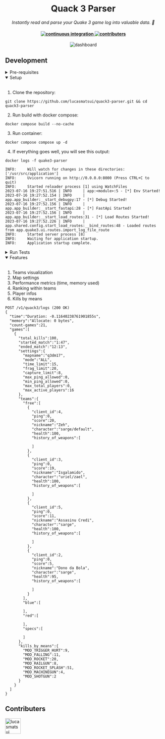 
<h1 align="center">Quack 3 Parser</h1>

<p align="center">
  <i align="center">Instantly read and parse your Quake 3 game log into valuable data. 🚀</i>
</p>

<h4 align="center">
  <a href="https://github.com/lucasmatsui/quake3-parser/actions/workflows/analysis.yaml">
    <img src="https://img.shields.io/github/actions/workflow/status/lucasmatsui/quake3-parser/analysis.yaml?branch=main&label=unit%20tests&style=flat-square" alt="continuous integration">
  </a>
  <a href="https://github.com/lucasmatsui/quake3-parser/graphs/contributors">
    <img src="https://img.shields.io/github/contributors-anon/lucasmatsui/quake3-parser?color=yellow&style=flat-square" alt="contributers">
  </a>
</h4>

<p align="center">
    <img src="https://github.com/lucasmatsui/quake3-parser/assets/31348487/cf66d8fc-ae9f-42ec-9056-3b930e1615fc" alt="dashboard"/>
</p>

## Development
<details>
<summary>
Pre-requisites
</summary> <br />
To be able to start development on quake3-parser make sure that you have the following pre-requisites installed:

- Docker
- Docker compose
- Git
</details>

<details open>
<summary>
Setup
</summary> <br />

1. Clone the repository:
```shell
git clone https://github.com/lucasmatsui/quack3-parser.git && cd quack3-parser
```

2. Run build with docker compose:
```shell
docker compose build --no-cache
```

3. Run container:
```shell
docker compose compose up -d
```

4. If everything goes well, you will see this output:
```shell
docker logs -f quake3-parser
```
```logs
INFO:     Will watch for changes in these directories: ['/usr/src/application']
INFO:     Uvicorn running on http://0.0.0.0:8000 (Press CTRL+C to quit)
INFO:     Started reloader process [1] using WatchFiles
2023-07-16 19:27:51.516 | INFO     | app:<module>:5 - [*] Env Started!
2023-07-16 19:27:52.154 | INFO     | app.app_builder:__start_debugpy:17 - [*] Debug Started!
2023-07-16 19:27:52.156 | INFO     | app.app_builder:__start_fastapi:28 - [*] FastApi Started!
2023-07-16 19:27:52.156 | INFO     | app.app_builder:__start_load_routes:31 - [*] Load Routes Started!
2023-07-16 19:27:52.226 | INFO     | app.shared.config.start_load_routes:__bind_routes:48 - Loaded routes from app.quake3.ui.routes.import_log_file_route
INFO:     Started server process [8]
INFO:     Waiting for application startup.
INFO:     Application startup complete.
```
</details>

<details>
<summary>
Run Tests
</summary> <br />

1. Access the container:
```shell
docker exec -it quake3-parser bash
```

2. Run:
```shell
pytest -v
```
Visualization example:
```shell
platform linux -- Python 3.11.2, pytest-7.2.1, pluggy-1.2.0 -- /usr/local/bin/python
cachedir: .pytest_cache
rootdir: /usr/src/application, configfile: pyproject.toml
plugins: httpx-0.21.2, mock-3.10.0, cov-4.0.0, asyncio-0.20.3, anyio-3.7.1
asyncio: mode=Mode.AUTO
collected 8 items

tests/domain/model/game_test.py::test_game_creation PASSED                                                                                         [ 12%]
tests/domain/model/game_test.py::test_connect_player PASSED                                                                                        [ 25%]
tests/domain/model/game_test.py::test_connect_more_than_one_player PASSED                                                                          [ 37%]
tests/domain/model/game_test.py::test_connect_when_player_change_team PASSED                                                                       [ 50%]
tests/domain/model/game_test.py::test_when_player_die_to_world PASSED                                                                              [ 62%]
tests/domain/model/game_test.py::test_when_dead_by_himself PASSED                                                                                  [ 75%]
tests/domain/model/game_test.py::test_when_player_kill_enemies PASSED                                                                              [ 87%]
tests/domain/model/game_test.py::test_end_game PASSED
```
</details>

<details open>
<summary>
Features
</summary> <br />

1. Teams visualization
2. Map settings
3. Performance metrics (time, memory used)
4. Ranking within teams
5. Player infos
6. Kills by means

```shell
POST /v1/quack3/logs (200 OK)
{
  "time":"Duration: -0.11640238761901855s",
  "memory":"Allocate: 0 bytes",
  "count-games":21,
  "games":[
    {
      "total_kills":100,
      "started_match":"1:47",
      "ended_match":"12:13",
      "settings":{
        "mapname":"q3dm17",
        "mode":"ALL",
        "time_limit":15,
        "frag_limit":20,
        "capture_limit":8,
        "max_ping_allowed":0,
        "min_ping_allowed":0,
        "max_total_players":0,
        "max_active_players":16
      },
      "teams":{
        "free":[
          {
            "client_id":4,
            "ping":0,
            "score":20,
            "nickname":"Zeh",
            "character":"sarge/default",
            "health":100,
            "history_of_weapons":[

            ]
          },
          {
            "client_id":3,
            "ping":0,
            "score":19,
            "nickname":"Isgalamido",
            "character":"uriel/zael",
            "health":100,
            "history_of_weapons":[

            ]
          },
          {
            "client_id":5,
            "ping":0,
            "score":11,
            "nickname":"Assasinu Credi",
            "character":"sarge",
            "health":100,
            "history_of_weapons":[

            ]
          },
          {
            "client_id":2,
            "ping":0,
            "score":5,
            "nickname":"Dono da Bola",
            "character":"sarge",
            "health":95,
            "history_of_weapons":[

            ]
          }
        ],
        "blue":[

        ],
        "red":[

        ],
        "specs":[

        ]
      },
      "kills_by_means":{
        "MOD_TRIGGER_HURT":9,
        "MOD_FALLING":11,
        "MOD_ROCKET":20,
        "MOD_RAILGUN":8,
        "MOD_ROCKET_SPLASH":51,
        "MOD_MACHINEGUN":4,
        "MOD_SHOTGUN":2
      }
    }
  ]
}
```
</details>

## Contributers

<!---
npx contributer-faces --exclude "*bot*" --limit 70 --repo "https://github.com/amplication/amplication"

change the height and width for each of the contributors from 80 to 50.
--->

[//]: contributor-faces
<a href="https://github.com/lucasmatsui"><img src="https://avatars.githubusercontent.com/u/31348487?s=96&v=4" title="lucasmatsui" width="50" height="50"></a>

[//]: contributor-faces
